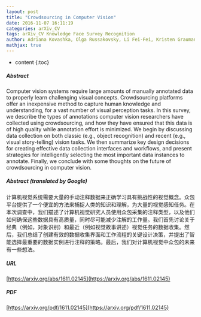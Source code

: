```yaml
---
layout: post
title: "Crowdsourcing in Computer Vision"
date: 2016-11-07 16:11:19
categories: arXiv_CV
tags: arXiv_CV Knowledge Face Survey Recognition
author: Adriana Kovashka, Olga Russakovsky, Li Fei-Fei, Kristen Grauman
mathjax: true
---
```


* content
{:toc}

##### Abstract
Computer vision systems require large amounts of manually annotated data to properly learn challenging visual concepts. Crowdsourcing platforms offer an inexpensive method to capture human knowledge and understanding, for a vast number of visual perception tasks. In this survey, we describe the types of annotations computer vision researchers have collected using crowdsourcing, and how they have ensured that this data is of high quality while annotation effort is minimized. We begin by discussing data collection on both classic (e.g., object recognition) and recent (e.g., visual story-telling) vision tasks. We then summarize key design decisions for creating effective data collection interfaces and workflows, and present strategies for intelligently selecting the most important data instances to annotate. Finally, we conclude with some thoughts on the future of crowdsourcing in computer vision.

##### Abstract (translated by Google)
计算机视觉系统需要大量的手动注释数据来正确学习具有挑战性的视觉概念。众包平台提供了一个便宜的方法来捕捉人类的知识和理解，为大量的视觉感知任务。在本次调查中，我们描述了计算机视觉研究人员使用众包采集的注释类型，以及他们如何确保这些数据具有高质量，同时尽可能减少注解的工作量。我们首先讨论关于经典（例如，对象识别）和最近（例如视觉故事讲述）视觉任务的数据收集。然后，我们总结了创建有效的数据收集界面和工作流程的关键设计决策，并提出了智能选择最重要的数据实例进行注释的策略。最后，我们对计算机视觉中众包的未来有一些想法。

##### URL
[https://arxiv.org/abs/1611.02145](https://arxiv.org/abs/1611.02145)

##### PDF
[https://arxiv.org/pdf/1611.02145](https://arxiv.org/pdf/1611.02145)

